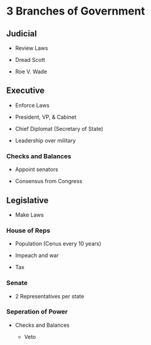 # 3 Branches of Government

## Judicial

* Review Laws

* Dread Scott

* Roe V. Wade

## Executive

* Enforce Laws

* President, VP, & Cabinet

* Chief Diplomat (Secretary of State)

* Leadership over military

### Checks and Balances

* Appoint senators

* Consensus from Congress

## Legislative

* Make Laws

### House of Reps

* Population (Cenus every 10 years)

* Impeach and war

* Tax

### Senate

* 2 Representatives per state

### Seperation of Power

* Checks and Balances

  * Veto
